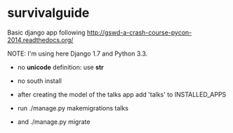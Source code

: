survivalguide
=============
Basic django app following 
http://gswd-a-crash-course-pycon-2014.readthedocs.org/


NOTE: I'm using here Django 1.7 and Python 3.3.

- no __unicode__ definition: use __str__

- no south install

- after creating the model of the talks app
    add 'talks' to INSTALLED_APPS
- run
    ./manage.py makemigrations talks
- and
    ./manage.py migrate
